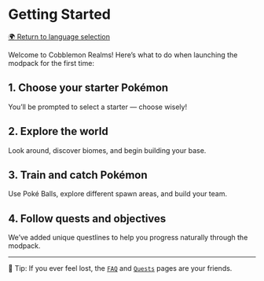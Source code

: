 # Getting Started

[🌍 Return to language selection](https://app.gitbook.com/o/OxqthcidTBoux86jZcUE/s/MoNV72ip5YoBD0RvKQwp/)

Welcome to Cobblemon Realms! Here’s what to do when launching the modpack for the first time:

## 1. Choose your starter Pokémon

You’ll be prompted to select a starter — choose wisely!

## 2. Explore the world

Look around, discover biomes, and begin building your base.

## 3. Train and catch Pokémon

Use Poké Balls, explore different spawn areas, and build your team.

## 4. Follow quests and objectives

We’ve added unique questlines to help you progress naturally through the modpack.

***

🧠 Tip: If you ever feel lost, the [`FAQ`](faq.md) and [`Quests`](quests.md) pages are your friends.
